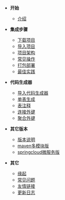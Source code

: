 <!-- 这是目录树文件 -->

- **开始**
	- [介绍](/README)


- **集成步骤**
	- [下载项目](/integ/down-code)
	- [导入项目](/integ/import-project)
	- [项目架构](/integ/project-framework)
	- [常见操作](/integ/common-make)
	- [打包部署](/integ/deploy)
	- [最佳实践](/integ/optimum)


- **代码生成器**
	- [导入代码生成器](/gen/import-sql)
	- [单表生成](/gen/single-table)
	- [表注释](/gen/table-comment)
	- [连接外键](/gen/fk-s)
	- [聚合外键](/gen/fk-poly)


- **其它版本**
	- [版本说明](/more-version/intro)
	- [maven多模块版](/more-version/com)
	- [springcloud微服务版](/more-version/springcloud)	


- **其它**
	- [缘起](/more/origin)
	- [常见问题](/more/common-questions)
	- [友情链接](/more/link)
	- [更新日志](/more/update-log)
 



<br/><br/><br/><br/><br/><br/>